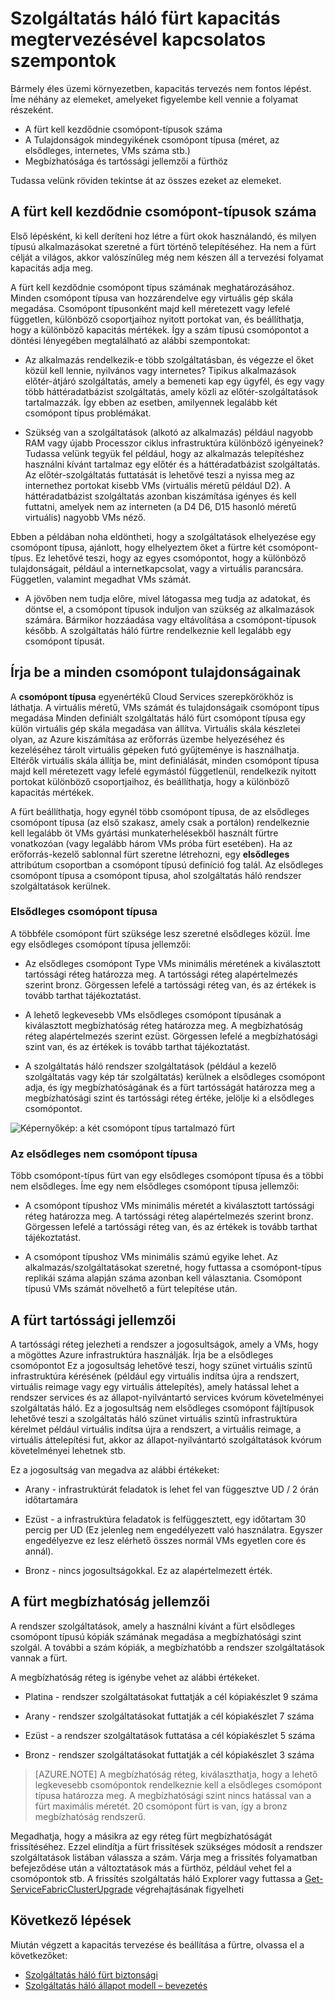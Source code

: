 <properties
   pageTitle="A szolgáltatás háló fürt kapacitás tervezési |} Microsoft Azure"
   description="Szolgáltatás háló fürt kapacitás tervezési szempontjait. Nodetypes, tartósság és megbízhatóságára rétegek"
   services="service-fabric"
   documentationCenter=".net"
   authors="ChackDan"
   manager="timlt"
   editor=""/>

<tags
   ms.service="service-fabric"
   ms.devlang="dotnet"
   ms.topic="article"
   ms.tgt_pltfrm="na"
   ms.workload="na"
   ms.date="09/09/2016"
   ms.author="chackdan"/>


# <a name="service-fabric-cluster-capacity-planning-considerations"></a>Szolgáltatás háló fürt kapacitás megtervezésével kapcsolatos szempontok

Bármely éles üzemi környezetben, kapacitás tervezés nem fontos lépést. Íme néhány az elemeket, amelyeket figyelembe kell vennie a folyamat részeként.

- A fürt kell kezdődnie csomópont-típusok száma
- A Tulajdonságok mindegyikének csomópont típusa (méret, az elsődleges, internetes, VMs száma stb.)
- Megbízhatósága és tartóssági jellemzői a fürthöz

Tudassa velünk röviden tekintse át az összes ezeket az elemeket.

## <a name="the-number-of-node-types-your-cluster-needs-to-start-out-with"></a>A fürt kell kezdődnie csomópont-típusok száma

Első lépésként, ki kell deríteni hoz létre a fürt okok használandó, és milyen típusú alkalmazásokat szeretné a fürt történő telepítéséhez. Ha nem a fürt célját a világos, akkor valószínűleg még nem készen áll a tervezési folyamat kapacitás adja meg.

A fürt kell kezdődnie csomópont típus számának meghatározásához.  Minden csomópont típusa van hozzárendelve egy virtuális gép skála megadása. Csomópont típusonként majd kell méretezett vagy lefelé független, különböző csoportjaihoz nyitott portokat van, és beállíthatja, hogy a különböző kapacitás mértékek. Így a szám típusú csomópontot a döntési lényegében megtalálható az alábbi szempontokat:

- Az alkalmazás rendelkezik-e több szolgáltatásban, és végezze el őket közül kell lennie, nyilvános vagy internetes? Tipikus alkalmazások előtér-átjáró szolgáltatás, amely a bemeneti kap egy ügyfél, és egy vagy több háttéradatbázist szolgáltatás, amely közli az előtér-szolgáltatások tartalmazzák. Így ebben az esetben, amilyennek legalább két csomópont típus problémákat.

- Szükség van a szolgáltatások (alkotó az alkalmazás) például nagyobb RAM vagy újabb Processzor ciklus infrastruktúra különböző igényeinek? Tudassa velünk tegyük fel például, hogy az alkalmazás telepítéshez használni kívánt tartalmaz egy előtér és a háttéradatbázist szolgáltatás. Az előtér-szolgáltatás futtatását is lehetővé teszi a nyissa meg az internethez portokat kisebb VMs (virtuális méretű például D2).  A háttéradatbázist szolgáltatás azonban kiszámítása igényes és kell futtatni, amelyek nem az interneten (a D4 D6, D15 hasonló méretű virtuális) nagyobb VMs néző.

 Ebben a példában noha eldöntheti, hogy a szolgáltatások elhelyezése egy csomópont típusa, ajánlott, hogy elhelyeztem őket a fürtre két csomópont-típus.  Ez lehetővé teszi, hogy az egyes csomópontot, hogy a különböző tulajdonságait, például a internetkapcsolat, vagy a virtuális parancsára. Független, valamint megadhat VMs számát.  

- A jövőben nem tudja előre, mivel látogassa meg tudja az adatokat, és döntse el, a csomópont típusok induljon van szükség az alkalmazások számára. Bármikor hozzáadása vagy eltávolítása a csomópont-típusok később. A szolgáltatás háló fürtre rendelkeznie kell legalább egy csomópont típusát.

## <a name="the-properties-of-each-node-type"></a>Írja be a minden csomópont tulajdonságainak

A **csomópont típusa** egyenértékű Cloud Services szerepkörökhöz is láthatja. A virtuális méretű, VMs számát és tulajdonságaik csomópont típus megadása Minden definiált szolgáltatás háló fürt csomópont típusa egy külön virtuális gép skála megadása van állítva. Virtuális skála készletei olyan, az Azure kiszámítása az erőforrás üzembe helyezéséhez és kezeléséhez tárolt virtuális gépeken futó gyűjteménye is használhatja. Eltérők virtuális skála állítja be, mint definiálását, minden csomópont típusa majd kell méretezett vagy lefelé egymástól függetlenül, rendelkezik nyitott portokat különböző csoportjaihoz, és beállíthatja, hogy a különböző kapacitás mértékek.

A fürt beállíthatja, hogy egynél több csomópont típusa, de az elsődleges csomópont típusa (az első szakasz, amely csak a portálon) rendelkeznie kell legalább öt VMs gyártási munkaterhelésekből használt fürtre vonatkozóan (vagy legalább három VMs próba fürt esetében). Ha az erőforrás-kezelő sablonnal fürt szeretne létrehozni, egy **elsődleges** attribútum csoportban a csomópont típusú definíció fog talál. Az elsődleges csomópont típusa a csomópont típusa, ahol szolgáltatás háló rendszer szolgáltatások kerülnek.  

### <a name="primary-node-type"></a>Elsődleges csomópont típusa
A többféle csomópont fürt szüksége lesz szeretné elsődleges közül. Íme egy elsődleges csomópont típusa jellemzői:

- Az elsődleges csomópont Type VMs minimális méretének a kiválasztott tartóssági réteg határozza meg. A tartóssági réteg alapértelmezés szerint bronz. Görgessen lefelé a tartóssági réteg van, és az értékek is tovább tarthat tájékoztatást.  

- A lehető legkevesebb VMs elsődleges csomópont típusának a kiválasztott megbízhatóság réteg határozza meg. A megbízhatóság réteg alapértelmezés szerint ezüst. Görgessen lefelé a megbízhatósági szint van, és az értékek is tovább tarthat tájékoztatást.

- A szolgáltatás háló rendszer szolgáltatások (például a kezelő szolgáltatás vagy kép tár szolgáltatás) kerülnek a elsődleges csomópont adja, és így megbízhatóságának és a fürt tartósságát határozza meg a megbízhatósági szint és tartóssági réteg értéke, jelölje ki a elsődleges csomópontot.

![Képernyőkép: a két csomópont típus tartalmazó fürt ][SystemServices]


### <a name="non-primary-node-type"></a>Az elsődleges nem csomópont típusa
Több csomópont-típus fürt van egy elsődleges csomópont típusa és a többi nem elsődleges. Íme egy nem elsődleges csomópont típusa jellemzői:

- A csomópont típushoz VMs minimális méretét a kiválasztott tartóssági réteg határozza meg. A tartóssági réteg alapértelmezés szerint bronz. Görgessen lefelé a tartóssági réteg van, és az értékek is tovább tarthat tájékoztatást.  

- A csomópont típushoz VMs minimális számú egyike lehet. Az alkalmazás/szolgáltatásokat szeretné, hogy futtassa a csomópont-típus replikái száma alapján száma azonban kell választania. Csomópont típusú VMs számát növelhető a fürt telepítése után.


## <a name="the-durability-characteristics-of-the-cluster"></a>A fürt tartóssági jellemzői

A tartóssági réteg jelezheti a rendszer a jogosultságok, amely a VMs, hogy a mögöttes Azure infrastruktúra használják. Írja be a elsődleges csomópontot Ez a jogosultság lehetővé teszi, hogy szünet virtuális szintű infrastruktúra kérésének (például egy virtuális indítsa újra a rendszert, virtuális reimage vagy egy virtuális áttelepítés), amely hatással lehet a rendszer services és az állapot-nyilvántartó services kvórum követelményei szolgáltatás háló. Ez a jogosultság nem elsődleges csomópont fájltípusok lehetővé teszi a szolgáltatás háló szünet virtuális szintű infrastruktúra kérelmet például virtuális indítsa újra a rendszert, a virtuális reimage, a virtuális áttelepítési fut, akkor az állapot-nyilvántartó szolgáltatások kvórum követelményei lehetnek stb.

Ez a jogosultság van megadva az alábbi értékeket:

- Arany - infrastruktúrát feladatok is lehet fel van függesztve UD / 2 órán időtartamára

- Ezüst - a infrastruktúra feladatok is felfüggesztett, egy időtartam 30 percig per UD (Ez jelenleg nem engedélyezett való használatra. Egyszer engedélyezve ez lesz elérhető összes normál VMs egyetlen core és annál).

- Bronz - nincs jogosultságokkal. Ez az alapértelmezett érték.

## <a name="the-reliability-characteristics-of-the-cluster"></a>A fürt megbízhatóság jellemzői

A rendszer szolgáltatások, amely a használni kívánt a fürt elsődleges csomópont típusú kópiák számának megadása a megbízhatósági szint szolgál. A további a szám kópiák, a megbízhatóbb a rendszer szolgáltatások vannak a fürt.  

A megbízhatóság réteg is igénybe vehet az alábbi értékeket.

- Platina - rendszer szolgáltatásokat futtatják a cél kópiakészlet 9 száma

- Arany - rendszer szolgáltatásokat futtatják a cél kópiakészlet 7 száma

- Ezüst - a rendszer szolgáltatások futtatása a cél kópiakészlet 5 száma

- Bronz - rendszer szolgáltatásokat futtatják a cél kópiakészlet 3 száma

>[AZURE.NOTE] A megbízhatóság réteg, kiválaszthatja, hogy a lehető legkevesebb csomópontok rendelkeznie kell a elsődleges csomópont típusa határozza meg. A megbízhatósági szint nincs hatással van a fürt maximális méretét. 20 csomópont fürt is van, így a bronz megbízhatóság rendszerű.

 Megadhatja, hogy a másikra az egy réteg fürt megbízhatóságát frissítéséhez. Ezzel elindítja a fürt frissítések szükséges módosít a rendszer szolgáltatások listában válassza a szám. Várja meg a frissítés folyamatban befejeződése után a változtatások más a fürthöz, például vehet fel a csomópontok stb.  A frissítés szolgáltatás háló Explorer vagy futtassa a [Get-ServiceFabricClusterUpgrade](https://msdn.microsoft.com/library/mt126012.aspx) végrehajtásának figyelheti

<!--Every topic should have next steps and links to the next logical set of content to keep the customer engaged-->
## <a name="next-steps"></a>Következő lépések

Miután végzett a kapacitás tervezése és beállítása a fürtre, olvassa el a következőket:
- [Szolgáltatás háló fürt biztonsági](service-fabric-cluster-security.md)
- [Szolgáltatás háló állapot modell – bevezetés](service-fabric-health-introduction.md)

<!--Image references-->
[SystemServices]: ./media/service-fabric-cluster-capacity/SystemServices.png
